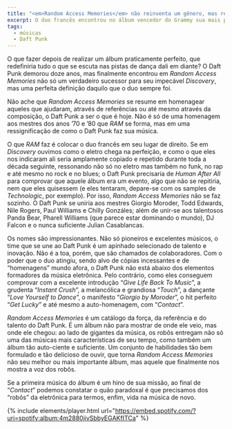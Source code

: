 ```yaml
---
title: "<em>Random Access Memories</em> não reinventa um gênero, mas redescobre o Daft Punk"
excerpt: O duo francês encontrou no álbum vencedor do Grammy sua mais perfeita definição musical.
tags:
  - músicas
  - Daft Punk
---
```


O que fazer depois de realizar um álbum praticamente perfeito, que redefiniria tudo o que se escuta nas pistas de dança dali em diante? O Daft Punk demorou doze anos, mas finalmente encontrou em _Random Access Memories_ não só um verdadeiro sucessor para seu impecável _Discovery_, mas uma perfeita definição daquilo que o duo sempre foi.

Não ache que _Random Access Memories_ se resume em homenagear aqueles que ajudaram, através de referências ou até mesmo através da composição, o Daft Punk a ser o que é hoje. Não é só de uma homenagem aos mestres dos anos ’70 e ’80 que _RAM_ se forma, mas em uma ressignificação de como o Daft Punk faz sua música.

O que _RAM_ faz é colocar o duo francês em seu lugar de direito. Se em _Discovery_ ouvimos como o eletro chega na perfeição, e como o que eles nos indicaram ali seria amplamente copiado e repetido durante toda a década seguinte, ressonando não só no eletro mas também no funk, no rap e até mesmo no rock e no blues; o Daft Punk precisaria de _Human After All_ para comprovar que aquele álbum era um evento, algo que não se repitiria, nem que eles quisessem (e eles tentaram, depare-se com os samples de _Technologic_, por exemplo). Por isso, _Random Access Memories_ não se faz sozinho. O Daft Punk se uniria aos mestres Giorgio Moroder, Todd Edwards, Nile Rogers, Paul Williams e Chilly Gonzáles; além de unir-se aos talentosos Panda Bear, Pharell Williams (que parece estar dominando o mundo), DJ Falcon e o nunca suficiente Julian Casablancas.

Os nomes são impressionantes. Não só pioneiros e excelentes músicos, o time que se une ao Daft Punk é um apinhado selecionado de talento e inovação. Não é a toa, porém, que são chamados de colaboradores. Com o poder que o duo atingiu, sendo alvo de cópias incessantes e de “homenagens” mundo afora, o Daft Punk não está abaixo dos elementos formadores da música eletrônica. Pelo contrário, como eles conseguem comprovar com a excelente introdução “_Give Life Back To Music_”, a grudenta “_Instant Crush_”, a melancólica e grandiosa “_Touch_”, a dançante “_Love Yourself to Dance_”, o manifesto “_Giorgio by Moroder_”, o hit perfeito “_Get Lucky_” e até mesmo a auto-homenagem, com “_Contact_”.

_Random Access Memories_ é um catálogo da força, da referência e do talento do Daft Punk. É um álbum não para mostrar de onde ele veio, mas onde ele chegou: ao lado de gigantes da música, os robôs entregam não só uma das músicas mais características de seu tempo, como também um álbum tão auto-ciente e suficiente. Um conjunto de habilidades tão bem formulado e tão delicioso de ouvir, que torna _Random Access Memories_ não seu melhor ou mais importante álbum, mas aquele que finalmente nos mostra a voz dos robôs.

Se a primeira música do álbum é um hino de sua missão, ao final de “_Contact_” podemos constatar o quão paradoxal é que precisamos dos “robôs” da eletrônica para termos, enfim, vida na música de novo.

{% include elements/player.html url="https://embed.spotify.com/?uri=spotify:album:4m2880jivSbbyEGAKfITCa" %}
